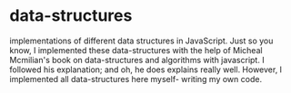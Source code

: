 # data-structures
implementations of different data structures in JavaScript.
Just so you know, I implemented these data-structures with the help of Micheal Mcmilian's book on data-structures and algorithms with javascript. I followed his explanation; and oh, he does explains really well. However, I implemented all data-structures here myself- writing my own code.
